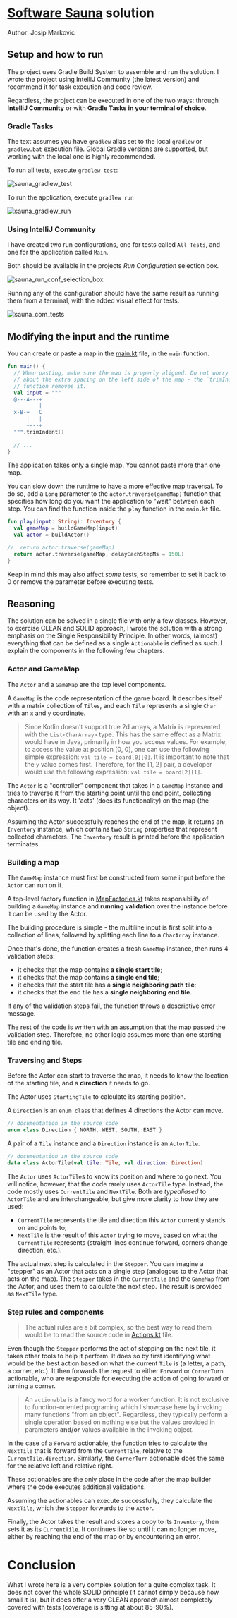 # [Software Sauna](https://www.softwaresauna.com/) solution

Author: Josip Markovic

## Setup and how to run

The project uses Gradle Build System to assemble and run the solution.
I wrote the project using IntelliJ Community (the latest version)
and recommend it for task execution and code review.

Regardless, the project can be executed in one of the two ways:
through **IntelliJ Community** or with **Gradle Tasks in your terminal
of choice**.

### Gradle Tasks

The text assumes you have `gradlew` alias set to the local `gradlew` or
`gradlew.bat` execution file. Global Gradle versions are supported, but
working with the local one is highly recommended.

To run all tests, execute `gradlew test`:

![sauna_gradlew_test](media/sauna_gradlew_test.png)

To run the application, execute `gradlew run`

![sauna_gradlew_run](media/sauna_gradlew_run.png)

### Using IntelliJ Community

I have created two run configurations, one for tests called `All Tests`,
and one for the application called `Main`.

Both should be available in the projects _Run Configuration_ selection
box.

![sauna_run_conf_selection_box](media/sauna_run_conf_selection_box.png)

Running any of the configuration should have the same result as running
them from a terminal, with the added visual effect for tests.

![sauna_com_tests](media/sauna_com_tests.png)

## Modifying the input and the runtime

You can create or paste a map in the
[main.kt](src/main/kotlin/dev/jmarkovic/saunasolution/main.kt) file,
in the `main` function.

```kotlin
fun main() {
  // When pasting, make sure the map is properly aligned. Do not worry
  // about the extra spacing on the left side of the map - the `trimIndent`
  // function removes it.
  val input = """
  @---A---+
          |
  x-B-+   C
      |   |
      +---+
  """.trimIndent()
  
  // ...
}
```

The application takes only a single map. You cannot paste more
than one map.

You can slow down the runtime to have a more effective map traversal.
To do so, add a `Long` parameter to the `actor.traverse(gameMap)` function
that specifies how long do you want the application to "wait" between
each step. You can find the function inside the `play` function in
the `main.kt` file.

```kotlin
fun play(input: String): Inventory {
  val gameMap = buildGameMap(input)
  val actor = buildActor()

//  return actor.traverse(gameMap)
  return actor.traverse(gameMap, delayEachStepMs = 150L)
}
```

Keep in mind this may also affect _some_ tests, so remember to set it
back to 0 or remove the parameter before executing tests.

## Reasoning

The solution can be solved in a single file with only a few classes.
However, to exercise CLEAN and SOLID approach, I wrote the solution
with a strong emphasis on the Single Responsibility Principle.
In other words, (almost) everything that can be defined as a single
`Actionable` is defined as such. I explain the components in the following
few chapters.

### Actor and GameMap

The `Actor` and a `GameMap` are the top level components.

A `GameMap` is the code representation of the game board. It describes
itself with a matrix collection of `Tiles`, and each `Tile` represents
a single `Char` with an `x` and `y` coordinate.

> Since Kotlin doesn't support true 2d arrays, a Matrix is represented
> with the `List<CharArray>` type. This has the same effect as a Matrix
> would have in Java, primarily in how you access values. For example,
> to access the value at position [0, 0], one can use the following
> simple expression: `val tile = board[0][0]`. It is important to note
> that the `y` value comes first. Therefore, for the [1, 2] pair,
> a developer would use the following expression: `val tile = board[2][1]`.

The `Actor` is a "controller" component that takes in a `GameMap` instance
and tries to traverse it from the starting point until the end point,
collecting characters on its way. It 'acts' (does its functionality)
on the map (the object).

Assuming the Actor successfully reaches the end of the map, it returns
an `Inventory` instance, which contains two `String` properties that
represent collected characters. The `Inventory` result is printed
before the application terminates.

### Building a map

The `GameMap` instance must first be constructed from some input
before the `Actor` can run on it.

A top-level factory function in
[MapFactories.kt](src/main/kotlin/dev/jmarkovic/saunasolution/MapFactories.kt)
takes responsibility of building a `GameMap` instance and **running
validation** over the instance before it can be used by the Actor.

The building procedure is simple - the multiline input is first split
into a collection of lines, followed by splitting each line to a
`CharArray` instance.

Once that's done, the function creates a fresh `GameMap` instance, then
runs 4 validation steps:

* it checks that the map contains **a single start tile**;
* it checks that the map contains **a single end tile**;
* it checks that the start tile has a **single neighboring path tile**;
* it checks that the end tile has a **single neighboring end tile**.

If any of the validation steps fail, the function throws a descriptive
error message.

The rest of the code is written with an assumption that the map
passed the validation step. Therefore, no other logic assumes more
than one starting tile and ending tile.

### Traversing and Steps

Before the Actor can start to traverse the map, it needs to know the
location of the starting tile, and a **direction** it needs to go.

The Actor uses `StartingTile` to calculate its starting position.

A `Direction` is an `enum class` that defines 4 directions the Actor
can move.

```kotlin
// documentation in the source code
enum class Direction { NORTH, WEST, SOUTH, EAST }
```

A pair of a `Tile` instance and a `Direction` instance is an
`ActorTile`.

```kotlin
// documentation in the source code
data class ActorTile(val tile: Tile, val direction: Direction)
```

The `Actor` uses `ActorTile`s to know its position and where to go
next. You will notice, however, that the code rarely uses `ActorTile`
type. Instead, the code mostly uses `CurrentTile` and `NextTile`. Both
are _typealiased_ to `ActorTile` and are interchangeable, but give more
clarity to how they are used:

* `CurrentTile` represents the tile and direction this `Actor` currently
stands on and points to;
* `NextTile` is the result of this `Actor` trying to move, based on
what the `CurrentTile` represents (straight lines continue forward,
  corners change direction, etc.).
  
The actual next step is calculated in the `Stepper`. You can imagine
a "stepper" as an Actor that acts on a single step (analogous to the
Actor that acts on the map). The `Stepper` takes in the `CurrentTile`
and the `GameMap` from the Actor, and uses them to calculate the
next step. The result is provided as `NextTile` type.

### Step rules and components

> The actual rules are a bit complex, so the best way to read them
> would be to read the source code in
> [Actions.kt](src/main/kotlin/dev/jmarkovic/saunasolution/Actions.kt)
> file.

Even though the `Stepper` performs the act of stepping on the next tile,
it takes other tools to help it perform. It does so by first identifying
what would be the best action based on what the current `Tile` is
(a letter, a path, a corner, etc.). It then forwards the request to
either `Forward` or `CornerTurn` actionable, who are responsible for
executing the action of going forward or turning a corner.

> An `actionable` is a fancy word for a worker function. It is not
> exclusive to function-oriented programing which I showcase here
> by invoking many functions "from an object". Regardless, they typically
> perform a single operation based on nothing else but the values
> provided in parameters **and/or** values available in the invoking
> object.

In the case of a `Forward` actionable, the function tries to calculate
the `NextTile` that is forward from the `CurrentTile`, relative
to the `CurrentTile.direction`. Similarly, the `CornerTurn` actionable
does the same for the relative left and relative right.

These actionables are the only place in the code after the map builder
where the code executes additional validations.

Assuming the actionables can execute successfully, they calculate the
`NextTile`, which the `Stepper` forwards to the `Actor`.

Finally, the Actor takes the result and stores a copy to its
`Inventory`, then sets it as its `CurrentTile`. It continues like
so until it can no longer move, either by reaching the end of the map
or by encountering an error.

# Conclusion

What I wrote here is a very complex solution for a quite complex task.
It does not cover the whole SOLID principle (it cannot simply because
how small it is), but it does offer a very CLEAN approach almost
completely covered with tests (coverage is sitting at about 85-90%).